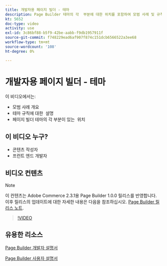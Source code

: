 ```yaml
---
title: 개발자용 페이지 빌더 - 테마
description: Page Builder 테마의 각 ​ 부분에 대한 위치를 포함하여 모범 사례 및 규칙에 대해 알아봅니다.
kt: 5652
doc-type: video
activity: use
exl-id: 3c86bf88-b5f9-42be-aabb-f9db1957911f
source-git-commit: f748229ead6af907f874c151dcb6566522a3ee68
workflow-type: tm+mt
source-wordcount: '108'
ht-degree: 0%

---
```


# 개발자용 페이지 빌더 - 테마

이 비디오에서는:

- 모범 사례 개요
- 테마 규칙에 대한 &#x200B; 설명
- 페이지 빌더 테마의 각 부분이 있는 &#x200B; 위치

## 이 비디오 누구?

- 콘텐츠 작성자
- 프런트 엔드 개발자

## 비디오 컨텐츠

>[!NOTE]
>
>이 컨텐츠는 Adobe Commerce 2.3.1용 Page Builder 1.0.0 릴리스를 반영합니다. 이후 릴리스의 업데이트에 대한 자세한 내용은 다음을 참조하십시오. [Page Builder 릴리스 노트](https://devdocs.magento.com/page-builder/docs/release-notes.html).

>[!VIDEO](https://video.tv.adobe.com/v/35711?quality=12&learn=on)

## 유용한 리소스

[Page Builder 개발자 설명서](https://devdocs.magento.com/page-builder/docs/index.html)

[Page Builder 사용자 설명서](https://docs.magento.com/user-guide/cms/page-builder.html)
